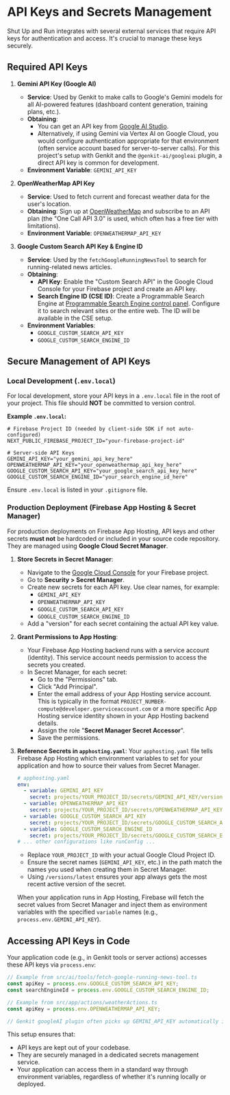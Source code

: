 
# API Keys and Secrets Management

Shut Up and Run integrates with several external services that require API keys for authentication and access. It's crucial to manage these keys securely.

## Required API Keys

1.  **Gemini API Key (Google AI)**
    *   **Service**: Used by Genkit to make calls to Google's Gemini models for all AI-powered features (dashboard content generation, training plans, etc.).
    *   **Obtaining**:
        *   You can get an API key from [Google AI Studio](https://aistudio.google.com/app/apikey).
        *   Alternatively, if using Gemini via Vertex AI on Google Cloud, you would configure authentication appropriate for that environment (often service account based for server-to-server calls). For this project's setup with Genkit and the `@genkit-ai/googleai` plugin, a direct API key is common for development.
    *   **Environment Variable**: `GEMINI_API_KEY`

2.  **OpenWeatherMap API Key**
    *   **Service**: Used to fetch current and forecast weather data for the user's location.
    *   **Obtaining**: Sign up at [OpenWeatherMap](https://openweathermap.org/api) and subscribe to an API plan (the "One Call API 3.0" is used, which often has a free tier with limitations).
    *   **Environment Variable**: `OPENWEATHERMAP_API_KEY`

3.  **Google Custom Search API Key & Engine ID**
    *   **Service**: Used by the `fetchGoogleRunningNewsTool` to search for running-related news articles.
    *   **Obtaining**:
        *   **API Key**: Enable the "Custom Search API" in the Google Cloud Console for your Firebase project and create an API key.
        *   **Search Engine ID (CSE ID)**: Create a Programmable Search Engine at [Programmable Search Engine control panel](https://programmablesearchengine.google.com/). Configure it to search relevant sites or the entire web. The ID will be available in the CSE setup.
    *   **Environment Variables**:
        *   `GOOGLE_CUSTOM_SEARCH_API_KEY`
        *   `GOOGLE_CUSTOM_SEARCH_ENGINE_ID`

## Secure Management of API Keys

### Local Development (`.env.local`)

For local development, store your API keys in a `.env.local` file in the root of your project. This file should **NOT** be committed to version control.

**Example `.env.local`:**
```env
# Firebase Project ID (needed by client-side SDK if not auto-configured)
NEXT_PUBLIC_FIREBASE_PROJECT_ID="your-firebase-project-id"

# Server-side API Keys
GEMINI_API_KEY="your_gemini_api_key_here"
OPENWEATHERMAP_API_KEY="your_openweathermap_api_key_here"
GOOGLE_CUSTOM_SEARCH_API_KEY="your_google_search_api_key_here"
GOOGLE_CUSTOM_SEARCH_ENGINE_ID="your_search_engine_id_here"
```
Ensure `.env.local` is listed in your `.gitignore` file.

### Production Deployment (Firebase App Hosting & Secret Manager)

For production deployments on Firebase App Hosting, API keys and other secrets **must not** be hardcoded or included in your source code repository. They are managed using **Google Cloud Secret Manager**.

1.  **Store Secrets in Secret Manager**:
    *   Navigate to the [Google Cloud Console](https://console.cloud.google.com/) for your Firebase project.
    *   Go to **Security > Secret Manager**.
    *   Create new secrets for each API key. Use clear names, for example:
        *   `GEMINI_API_KEY`
        *   `OPENWEATHERMAP_API_KEY`
        *   `GOOGLE_CUSTOM_SEARCH_API_KEY`
        *   `GOOGLE_CUSTOM_SEARCH_ENGINE_ID`
    *   Add a "version" for each secret containing the actual API key value.

2.  **Grant Permissions to App Hosting**:
    *   Your Firebase App Hosting backend runs with a service account (identity). This service account needs permission to access the secrets you created.
    *   In Secret Manager, for each secret:
        *   Go to the "Permissions" tab.
        *   Click "Add Principal".
        *   Enter the email address of your App Hosting service account. This is typically in the format `PROJECT_NUMBER-compute@developer.gserviceaccount.com` or a more specific App Hosting service identity shown in your App Hosting backend details.
        *   Assign the role "**Secret Manager Secret Accessor**".
        *   Save the permissions.

3.  **Reference Secrets in `apphosting.yaml`**:
    Your `apphosting.yaml` file tells Firebase App Hosting which environment variables to set for your application and how to source their values from Secret Manager.

    ```yaml
    # apphosting.yaml
    env:
      - variable: GEMINI_API_KEY
        secret: projects/YOUR_PROJECT_ID/secrets/GEMINI_API_KEY/versions/latest
      - variable: OPENWEATHERMAP_API_KEY
        secret: projects/YOUR_PROJECT_ID/secrets/OPENWEATHERMAP_API_KEY/versions/latest
      - variable: GOOGLE_CUSTOM_SEARCH_API_KEY
        secret: projects/YOUR_PROJECT_ID/secrets/GOOGLE_CUSTOM_SEARCH_API_KEY/versions/latest
      - variable: GOOGLE_CUSTOM_SEARCH_ENGINE_ID
        secret: projects/YOUR_PROJECT_ID/secrets/GOOGLE_CUSTOM_SEARCH_ENGINE_ID/versions/latest
    # ... other configurations like runConfig ...
    ```
    *   Replace `YOUR_PROJECT_ID` with your actual Google Cloud Project ID.
    *   Ensure the secret names (`GEMINI_API_KEY`, etc.) in the path match the names you used when creating them in Secret Manager.
    *   Using `/versions/latest` ensures your app always gets the most recent active version of the secret.

    When your application runs in App Hosting, Firebase will fetch the secret values from Secret Manager and inject them as environment variables with the specified `variable` names (e.g., `process.env.GEMINI_API_KEY`).

## Accessing API Keys in Code

Your application code (e.g., in Genkit tools or server actions) accesses these API keys via `process.env`:

```typescript
// Example from src/ai/tools/fetch-google-running-news-tool.ts
const apiKey = process.env.GOOGLE_CUSTOM_SEARCH_API_KEY;
const searchEngineId = process.env.GOOGLE_CUSTOM_SEARCH_ENGINE_ID;

// Example from src/app/actions/weatherActions.ts
const apiKey = process.env.OPENWEATHERMAP_API_KEY;

// Genkit googleAI plugin often picks up GEMINI_API_KEY automatically if set.
```

This setup ensures that:
*   API keys are kept out of your codebase.
*   They are securely managed in a dedicated secrets management service.
*   Your application can access them in a standard way through environment variables, regardless of whether it's running locally or deployed.
